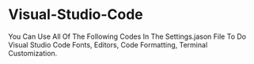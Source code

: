 # Visual-Studio-Code
You Can Use All Of The Following Codes In The Settings.jason File To Do Visual Studio Code Fonts, Editors, Code Formatting, Terminal Customization.
